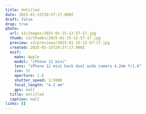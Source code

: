 ```yaml
---
title: Untitled
date: 2025-01-15T20:57:17.000Z
draft: false
drop: true
photo:
  url: s3/images/2025-01-15-12-57-17.jpg
  thumb: s3/thumbs/2025-01-15-12-57-17.jpg
  preview: s3/previews/2025-01-15-12-57-17.jpg
  created: 2025-01-15T20:57:17.000Z
  exif:
    make: Apple
    model: "iPhone 12 mini"
    lens: "iPhone 12 mini back dual wide camera 4.2mm f/1.6"
    iso: 32
    aperture: 1.6
    shutter_speed: 1/3000
    focal_length: "4.2 mm"
    gps: null
  title: Untitled
  caption: null
links: []
---
```

